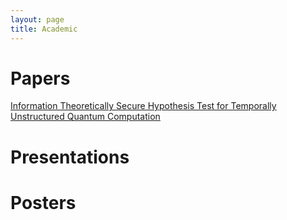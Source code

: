 ```yaml
---
layout: page
title: Academic
---
```


# Papers

[Information Theoretically Secure Hypothesis Test for Temporally Unstructured Quantum Computation](https://arxiv.org/abs/1704.01998) 

# Presentations

# Posters
